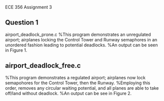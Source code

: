 ECE 356 Assignment 3

Question 1
-----
airport_deadlock_prone.c
%This program demonstrates an unregulated airport; airplanes locking the Control Tower and Runway semaphores in an unordered fashion leading to potential deadlocks.
%An output can be seen in Figure 1.

airport_deadlock_free.c
-----
%This program demonstrates a regulated airport; airplanes now lock semapohores for the Control Tower, then the Runway.
%Employing this order, removes any circular waiting potential, and all planes are able to take off/land without deadlock.
%An output can be see in Figure 2.
